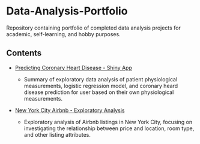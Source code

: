 # Data-Analysis-Portfolio
Repository containing portfolio of completed data analysis projects for academic, self-learning, and hobby purposes. 

## Contents
- [Predicting Coronary Heart Disease - Shiny App](http://www.primeanalyses.com/)
  - Summary of exploratory data analysis of patient physiological measurements, logistic regression model, and coronary heard disease prediction for user based on their own physiological measurements.
 
- [New York City Airbnb - Exploratory Analysis](https://github.com/jasminebarrera/Airbnb-EDA/blob/master/Airbnb.R)
  - Exploratory analysis of Airbnb listings in New York City, focusing on investigating the relationship between price and location, room type, and other listing attributes.

